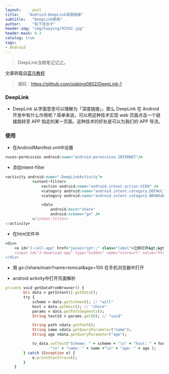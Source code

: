 ```yaml
---
layout:     post
title:    "Android-DeepLink深度链接"
subtitle:   "DeepLink使用"
author:     "松下百合子"
header-img: "img/huoying/92592.jpg"
header-mask: 0.3
catalog: true
tags:
- Android
---
```


> DeepLink当做笔记记之。

文章转载自[菜鸟教程](https://blog.csdn.net/u012426327/article/details/77966700) 

> 源码：https://github.com/xiabing0802/DeepLink-1


### DeepLink 
-  DeepLink 从字面意思可以理解为「深度链接」，那么 DeepLink 在 Android 开发中有什么作用呢？简单来说，可以用这种技术实现 web 页面点击一个链接跳转至 APP 指定的某一页面。这种技术的好处是可以为我们的 APP 导流。
 



### 使用
- 在AndroidManifest.xml中设置

```ruby
<uses-permission android:name="android.permission.INTERNET"/>
```

- 添加intent-filter

```ruby
<activity android:name=".DeepLinkActivity">
            <intent-filter>
                <action android:name="android.intent.action.VIEW" />
                <category android:name="android.intent.category.DEFAULT" />
                <category android:name="android.intent.category.BROWSABLE" />

                <data
                    android:host="share"
                    android:scheme="go" />
            </intent-filter>
</activity>
```

- 在html文件中

```ruby
<div>
    <a id="J-call-app" href="javascript:;" class="label">立即打开&gt;&gt;</a>
    <input id="J-download-app" type="hidden" name="storeurl" value="http://m.chanyouji.cn/apk/chanyouji-2.2.0.apk">
</div>
```
- 用 go://share/main?name=tomcat&age=100 在手机浏览器中打开

- android activity中打开页面解析

```ruby
private void getDataFromBrowser() {
        Uri data = getIntent().getData();
        try {
            scheme = data.getScheme(); // "will"
            host = data.getHost(); // "share"
            params = data.getPathSegments();
            String testId = params.get(0); // "uuid"

            String path =data.getPath();
            String name =data.getQueryParameter("name");
            String age =data.getQueryParameter("age");

            tv_data.setText("Scheme: " + scheme + "\n" + "host: " + host + "\n" + "params: " + testId + "\n" + "path: " + path+
                    "\n" + "name: " + name +"\n" + "age: " + age );
        } catch (Exception e) {
            e.printStackTrace();
        }
    }
```


